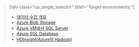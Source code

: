 > [!div class="op_single_selector" title1="Target environments:"]
> * [데이터 수집 개요](../articles/machine-learning/team-data-science-process/ingest-data.md)
> * [Azure Blob Storage](../articles/machine-learning/team-data-science-process/move-azure-blob.md)
> * [Azure VM에서 SQL Server](../articles/machine-learning/team-data-science-process/move-sql-server-virtual-machine.md)
> * [Azure SQL Database](../articles/machine-learning/team-data-science-process/move-sql-azure.md)
> * [HDInsight(Azure의 Hadoop)](../articles/machine-learning/team-data-science-process/move-hive-tables.md)
> 
> 

